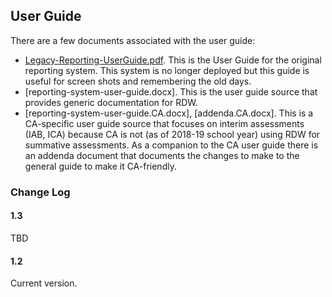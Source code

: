 ## User Guide

There are a few documents associated with the user guide:
* [Legacy-Reporting-UserGuide.pdf](Legacy-Reporting-UserGuide.pdf). This is the User Guide for the original reporting system.
This system is no longer deployed but this guide is useful for screen shots and remembering the old days.
* [reporting-system-user-guide.docx]. This is the user guide source that provides generic documentation for RDW.
* [reporting-system-user-guide.CA.docx], [addenda.CA.docx]. This is a CA-specific user guide source that focuses on
interim assessments (IAB, ICA) because CA is not (as of 2018-19 school year) using RDW for summative assessments. As a
companion to the CA user guide there is an addenda document that documents the changes to make to the general guide
to make it CA-friendly.

### Change Log

#### 1.3
TBD

#### 1.2
Current version.
